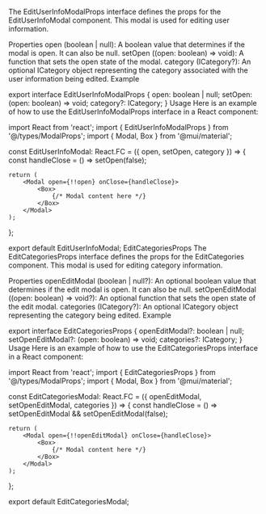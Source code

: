 The EditUserInfoModalProps interface defines the props for the EditUserInfoModal component. This modal is used for editing user information.

Properties
open (boolean | null): A boolean value that determines if the modal is open. It can also be null.
setOpen ((open: boolean) => void): A function that sets the open state of the modal.
category (ICategory?): An optional ICategory object representing the category associated with the user information being edited.
Example

export interface EditUserInfoModalProps {
    open: boolean | null;
    setOpen: (open: boolean) => void;
    category?: ICategory;
}
Usage
Here is an example of how to use the EditUserInfoModalProps interface in a React component:


import React from 'react';
import { EditUserInfoModalProps } from '@/types/ModalProps';
import { Modal, Box } from '@mui/material';

const EditUserInfoModal: React.FC<EditUserInfoModalProps> = ({ open, setOpen, category }) => {
    const handleClose = () => setOpen(false);

    return (
        <Modal open={!!open} onClose={handleClose}>
            <Box>
                {/* Modal content here */}
            </Box>
        </Modal>
    );
};

export default EditUserInfoModal;
EditCategoriesProps
The EditCategoriesProps interface defines the props for the EditCategories component. This modal is used for editing category information.

Properties
openEditModal (boolean | null?): An optional boolean value that determines if the edit modal is open. It can also be null.
setOpenEditModal ((open: boolean) => void?): An optional function that sets the open state of the edit modal.
categories (ICategory?): An optional ICategory object representing the category being edited.
Example

export interface EditCategoriesProps {
    openEditModal?: boolean | null;
    setOpenEditModal?: (open: boolean) => void;
    categories?: ICategory;
}
Usage
Here is an example of how to use the EditCategoriesProps interface in a React component:


import React from 'react';
import { EditCategoriesProps } from '@/types/ModalProps';
import { Modal, Box } from '@mui/material';

const EditCategoriesModal: React.FC<EditCategoriesProps> = ({ openEditModal, setOpenEditModal, categories }) => {
    const handleClose = () => setOpenEditModal && setOpenEditModal(false);

    return (
        <Modal open={!!openEditModal} onClose={handleClose}>
            <Box>
                {/* Modal content here */}
            </Box>
        </Modal>
    );
};

export default EditCategoriesModal;